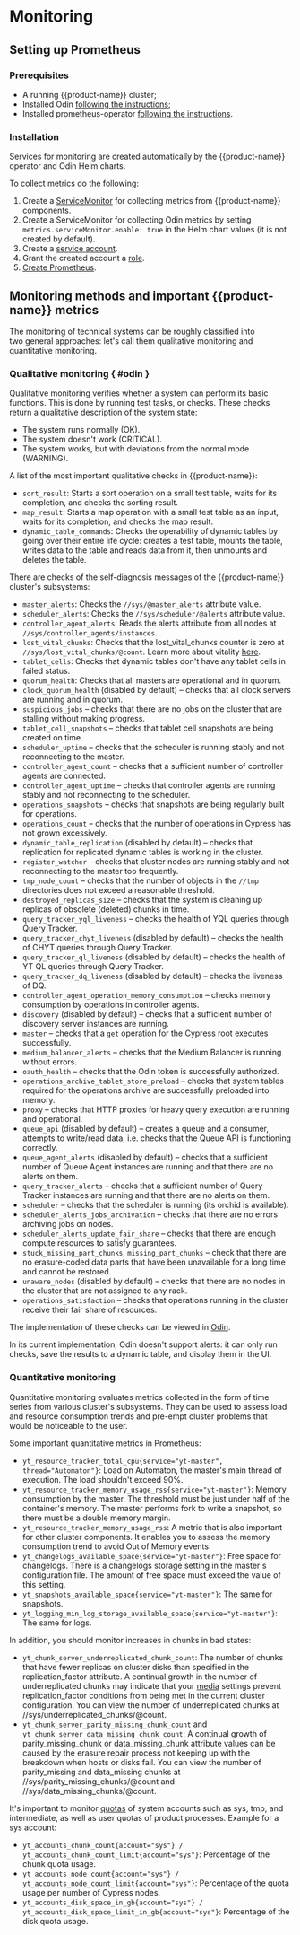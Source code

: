 # Monitoring

## Setting up Prometheus
### Prerequisites
- A running {{product-name}} cluster;
- Installed Odin [following the instructions](../../admin-guide/install-odin.md);
- Installed prometheus-operator [following the instructions](https://github.com/prometheus-operator/prometheus-operator#quickstart).

### Installation

Services for monitoring are created automatically by the {{product-name}} operator and Odin Helm charts.

To collect metrics do the following:
1. Create a [ServiceMonitor](https://github.com/ytsaurus/ytsaurus-k8s-operator/blob/main/config/samples/prometheus/prometheus_service_monitor.yaml) for collecting metrics from {{product-name}} components.
2. Create a ServiceMonitor for collecting Odin metrics by setting `metrics.serviceMonitor.enable: true` in the Helm chart values (it is not created by default).
3. Create a [service account](https://github.com/ytsaurus/ytsaurus-k8s-operator/blob/main/config/samples/prometheus/prometheus_service_account.yaml).
4. Grant the created account a [role](https://github.com/ytsaurus/ytsaurus-k8s-operator/blob/main/config/samples/prometheus/prometheus_role_binding.yaml).
5. [Create Prometheus](https://github.com/ytsaurus/ytsaurus-k8s-operator/blob/main/config/samples/prometheus/prometheus.yaml).

## Monitoring methods and important {{product-name}} metrics

The monitoring of technical systems can be roughly classified into two general approaches: let's call them qualitative monitoring and quantitative monitoring.

### Qualitative monitoring { #odin }

Qualitative monitoring verifies whether a system can perform its basic functions. This is done by running test tasks, or checks. These checks return a qualitative description of the system state:

- The system runs normally (OK).
- The system doesn't work (CRITICAL).
- The system works, but with deviations from the normal mode (WARNING).

A list of the most important qualitative checks in {{product-name}}:

- `sort_result`: Starts a sort operation on a small test table, waits for its completion, and checks the sorting result.
- `map_result`: Starts a map operation with a small test table as an input, waits for its completion, and checks the map result.
- `dynamic_table_commands`: Checks the operability of dynamic tables by going over their entire life cycle: creates a test table, mounts the table, writes data to the table and reads data from it, then unmounts and deletes the table.

There are checks of the self-diagnosis messages of the {{product-name}} cluster's subsystems:

- `master_alerts`: Checks the `//sys/@master_alerts` attribute value.
- `scheduler_alerts`: Checks the `//sys/scheduler/@alerts` attribute value.
- `controller_agent_alerts`: Reads the alerts attribute from all nodes at `//sys/controller_agents/instances`.
- `lost_vital_chunks`: Checks that the lost_vital_chunks counter is zero at `//sys/lost_vital_chunks/@count`. Learn more about vitality [here](../../user-guide/storage/chunks.md#vitality).
- `tablet_cells`: Checks that dynamic tables don't have any tablet cells in failed status.
- `quorum_health`: Checks that all masters are operational and in quorum.
- `clock_quorum_health` (disabled by default) – checks that all clock servers are running and in quorum.
- `suspicious_jobs` – checks that there are no jobs on the cluster that are stalling without making progress.
- `tablet_cell_snapshots` – checks that tablet cell snapshots are being created on time.
- `scheduler_uptime` – checks that the scheduler is running stably and not reconnecting to the master.
- `controller_agent_count` – checks that a sufficient number of controller agents are connected.
- `controller_agent_uptime` – checks that controller agents are running stably and not reconnecting to the scheduler.
- `operations_snapshots` – checks that snapshots are being regularly built for operations.
- `operations_count` – checks that the number of operations in Cypress has not grown excessively.
- `dynamic_table_replication` (disabled by default) – checks that replication for replicated dynamic tables is working in the cluster.
- `register_watcher` – checks that cluster nodes are running stably and not reconnecting to the master too frequently.
- `tmp_node_count` – checks that the number of objects in the `//tmp` directories does not exceed a reasonable threshold.
- `destroyed_replicas_size` – checks that the system is cleaning up replicas of obsolete (deleted) chunks in time.
- `query_tracker_yql_liveness` – checks the health of YQL queries through Query Tracker.
- `query_tracker_chyt_liveness` (disabled by default) – checks the health of CHYT queries through Query Tracker.
- `query_tracker_ql_liveness` (disabled by default) – checks the health of YT QL queries through Query Tracker.
- `query_tracker_dq_liveness` (disabled by default) – checks the liveness of DQ.
- `controller_agent_operation_memory_consumption` – checks memory consumption by operations in controller agents.
- `discovery` (disabled by default) – checks that a sufficient number of discovery server instances are running.
- `master` – checks that a `get` operation for the Cypress root executes successfully.
- `medium_balancer_alerts` – checks that the Medium Balancer is running without errors.
- `oauth_health` – checks that the Odin token is successfully authorized.
- `operations_archive_tablet_store_preload` – checks that system tables required for the operations archive are successfully preloaded into memory.
- `proxy` – checks that HTTP proxies for heavy query execution are running and operational.
- `queue_api` (disabled by default) – creates a queue and a consumer, attempts to write/read data, i.e. checks that the Queue API is functioning correctly.
- `queue_agent_alerts` (disabled by default) – checks that a sufficient number of Queue Agent instances are running and that there are no alerts on them.
- `query_tracker_alerts` – checks that a sufficient number of Query Tracker instances are running and that there are no alerts on them.
- `scheduler` – checks that the scheduler is running (its orchid is available).
- `scheduler_alerts_jobs_archivation` – checks that there are no errors archiving jobs on nodes.
- `scheduler_alerts_update_fair_share` – checks that there are enough compute resources to satisfy guarantees.
- `stuck_missing_part_chunks`, `missing_part_chunks` – check that there are no erasure-coded data parts that have been unavailable for a long time and cannot be restored.
- `unaware_nodes` (disabled by default) – checks that there are no nodes in the cluster that are not assigned to any rack.
- `operations_satisfaction` – checks that operations running in the cluster receive their fair share of resources.

The implementation of these checks can be viewed in [Odin](https://github.com/ytsaurus/ytsaurus/tree/main/yt/odin).

In its current implementation, Odin doesn't support alerts: it can only run checks, save the results to a dynamic table, and display them in the UI.

### Quantitative monitoring

Quantitative monitoring evaluates metrics collected in the form of time series from various cluster's subsystems. They can be used to assess load and resource consumption trends and pre-empt cluster problems that would be noticeable to the user.

Some important quantitative metrics in Prometheus:

- `yt_resource_tracker_total_cpu{service="yt-master", thread="Automaton"}`: Load on Automaton, the master's main thread of execution. The load shouldn't exceed 90%.
- `yt_resource_tracker_memory_usage_rss{service="yt-master"}`: Memory consumption by the master. The threshold must be just under half of the container's memory. The master performs fork to write a snapshot, so there must be a double memory margin.
- `yt_resource_tracker_memory_usage_rss`: A metric that is also important for other cluster components. It enables you to assess the memory consumption trend to avoid Out of Memory events.
- `yt_changelogs_available_space{service="yt-master"}`: Free space for changelogs. There is a changelogs storage setting in the master's configuration file. The amount of free space must exceed the value of this setting.
- `yt_snapshots_available_space{service="yt-master"}`: The same for snapshots.
- `yt_logging_min_log_storage_available_space{service="yt-master"}`: The same for logs.

In addition, you should monitor increases in chunks in bad states:

- `yt_chunk_server_underreplicated_chunk_count`: The number of chunks that have fewer replicas on cluster disks than specified in the replication_factor attribute. A continual growth in the number of underreplicated chunks may indicate that your [media](../../user-guide/storage/media.md) settings prevent replication_factor conditions from being met in the current cluster configuration. You can view the number of underreplicated chunks at //sys/underreplicated_chunks/@count.
- `yt_chunk_server_parity_missing_chunk_count` and `yt_chunk_server_data_missing_chunk_count`: A continual growth of parity_missing_chunk or data_missing_chunk attribute values can be caused by the erasure repair process not keeping up with the breakdown when hosts or disks fail. You can view the number of parity_missing and data_missing chunks at //sys/parity_missing_chunks/@count and //sys/data_missing_chunks/@count.

It's important to monitor [quotas](../../user-guide/storage/quotas.md) of system accounts such as sys, tmp, and intermediate, as well as user quotas of product processes. Example for a sys account:

- `yt_accounts_chunk_count{account="sys"} / yt_accounts_chunk_count_limit{account="sys"}`: Percentage of the chunk quota usage.
- `yt_accounts_node_count{account="sys"} / yt_accounts_node_count_limit{account="sys"}`: Percentage of the quota usage per number of Cypress nodes.
- `yt_accounts_disk_space_in_gb{account="sys"} / yt_accounts_disk_space_limit_in_gb{account="sys"}`: Percentage of the disk quota usage.

